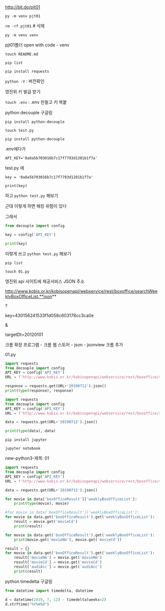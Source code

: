 http://bit.do/pjt01



`py -m venv pjt01`

`rm -rf pjt01`  # 삭제

`py -m venv venv`

pjt01폴더 open with code - venv 

`touch README.md`

`pip list`

`pip install requests`

`python -V` : 버전확인



영진위 키 발급 받기



`touch .env` : .env 만들고 키 복붙

python decouple 구글링

`pip install python-decouple`

`touch test.py`

`pip install python-decouple`

.env에다가

```
API_KEY='8a8a5b703016b7c17f7793d1201b1f7a'
```

test.py 에

```
key = '8a8a5b703016b7c17f7793d1201b1f7a'

print(key)
```

하고 `python test.py` 해보기

근데 이렇게 하면 해킹 위험이 있다

그래서

```python
from decouple import config

key = config('API_KEY')

print(key)
```

이렇게 쓰고 `python test.py` 해보기

`pip list`



`touch 01.py`

영진위 api 사이트에 제공서비스 JSON 주소

http://www.kobis.or.kr/kobisopenapi/webservice/rest/boxoffice/searchWeeklyBoxOfficeList.**json**

?

key=430156241533f1d058c603178cc3ca0e

&

targetDt=20120101

크롬 확장 프로그램 - 크롬 웹 스토어 - json - jsonview 크롬 추가

01.py

```python
import requests
from decouple import config
API_KEY = config('API_KEY')
URL = f'http://www.kobis.or.kr/kobisopenapi/webservice/rest/boxoffice/searchWeeklyBoxOfficeList.json?key={API_KEY}&targetDt='

response = requests.get(URL+'20190712').json()
print(type(response), response)
```

```python
import requests
from decouple import config
API_KEY = config('API_KEY')
URL = f'http://www.kobis.or.kr/kobisopenapi/webservice/rest/boxoffice/searchWeeklyBoxOfficeList.json?key={API_KEY}&targetDt='

data = requests.get(URL+'20190712').json()

print(type(data), data)
```

`pip install jupyter`

`jupyter notebook`

new-python3-제목: 01

```python
import requests
from decouple import config
API_KEY = config('API_KEY')
URL = f'http://www.kobis.or.kr/kobisopenapi/webservice/rest/boxoffice/searchWeeklyBoxOfficeList.json?key={API_KEY}&weekGb=0&targetDt='

data = requests.get(URL+'20190712').json()
```

```python
for movie in data['boxOfficeResult']['weeklyBoxOfficeList']:
    print(type(movie), movie)
```

```python
#for movie in data['boxOfficeResult']['weeklyBoxOfficeList']:
for movie in data.get('boxOfficeResult').get('weeklyBoxOfficeList'):
    result = movie.get('movieCd')
    print(result)
```

```python
for movie in data.get('boxOfficeResult').get('weeklyBoxOfficeList'):
    print(movie.get('movieNm'), movie.get('movieCd'))
```

```python
result = {}
for movie in data.get('boxOfficeResult').get('weeklyBoxOfficeList'):
    result['movieNm'] = movie.get('movieNm')
    result['movieCd'] = movie.get('movieCd')
    result['audiAcc'] = movie.get('audiAcc')
    print(result)
```

python timedelta 구글링

```python
from datetime import timedelta, datetime

d = datetime(2019, 7, 12) - timedelta(weeks=2)
d.strftime("%Y%m%d")
```

